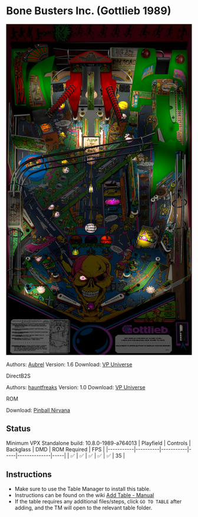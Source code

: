 # Bone Busters Inc. (Gottlieb 1989)

![Table Preview](../../images/vpx-bonebusters.png)

Authors: [Aubrel](https://vpuniverse.com/profile/257-aubrel/)
Version: 1.6
Download: [VP Universe](https://vpuniverse.com/files/file/6777-bone-busters-inc-gottlieb-1989/)

DirectB2S

Authors: [hauntfreaks](https://vpuniverse.com/profile/5216-hauntfreaks/)
Version: 1.0
Download: [VP Universe](https://vpuniverse.com/files/file/11970-bone-busters-inc-gottlieb-1989-b2s-with-full-dmd/)

ROM

Download: [Pinball Nirvana](https://pinballnirvana.com/forums/resources/bonebstr.1611/)

## Status 

Minimum VPX Standalone build: 10.8.0-1989-a764013
| Playfield | Controls | Backglass | DMD | ROM Required | FPS | 
|-----------|----------|-----------|-----|--------------|-----|
| :white_check_mark: | :white_check_mark: | :white_check_mark: | :white_check_mark: | :white_check_mark: | 35 |

## Instructions

- Make sure to use the Table Manager to install this table.
- Instructions can be found on the wiki [Add Table - Manual](https://github.com/LegendsUnchained/vpx-standalone-alp4k/wiki/%5B04%5D-%F0%9F%A7%A1-TM-%E2%80%90-Other-Features#add-table---manual)
- If the table requires any additional files/steps, click `GO TO TABLE` after adding, and the TM will open to the relevant table folder.

